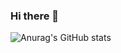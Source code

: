 ### Hi there 👋

<!--
**DaehyunYoo/DaehyunYoo** is a ✨ _special_ ✨ repository because its `README.md` (this file) appears on your GitHub profile.

Here are some ideas to get you started:

- 🔭 I’m currently working on korea university
- 🌱 I’m currently learning Image generation with Diffusion Models
- 👯 I’m looking to collaborate on ...
- 🤔 I’m looking for help with ...
- 💬 Ask me about ...
- 📫 How to reach me: shy_11@korea.ac.kr
- 😄 Pronouns: ...
- ⚡ Fun fact: ...
-->

![Anurag's GitHub stats](https://github-readme-stats.vercel.app/api?username=DaehyunYoo&show_icons=true&theme=radical)
